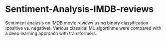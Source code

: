 # Sentiment-Analysis-IMDB-reviews
Sentiment analysis on IMDB movie reviews using binary classification (positive vs. negative). Various classical ML algortihms were compared with a deep learning approach with transformers.
